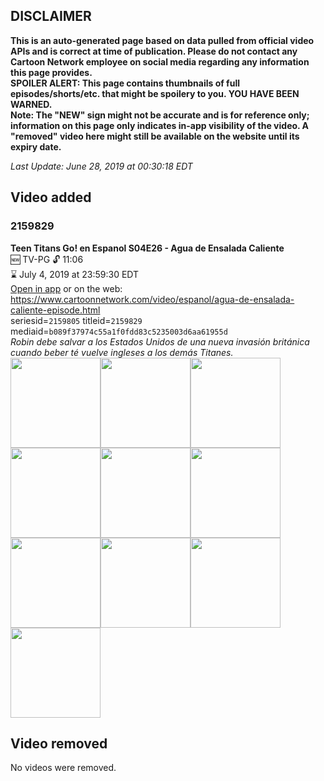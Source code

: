 ## DISCLAIMER
**This is an auto-generated page based on data pulled from official video APIs and is correct at time of publication. Please do not contact any Cartoon Network employee on social media regarding any information this page provides.**  
**SPOILER ALERT: This page contains thumbnails of full episodes/shorts/etc. that might be spoilery to you. YOU HAVE BEEN WARNED.**  
**Note: The "NEW" sign might not be accurate and is for reference only; information on this page only indicates in-app visibility of the video. A "removed" video here might still be available on the website until its expiry date.**  

_Last Update: June 28, 2019 at 00:30:18 EDT_
## Video added
### 2159829
**Teen Titans Go! en Espanol S04E26 - Agua de Ensalada Caliente**  
🆕 TV-PG 🔓 11:06  
⌛ July 4, 2019 at 23:59:30 EDT  
[Open in app](https://tinyurl.com/y3t36vrm) or on the web: https://www.cartoonnetwork.com/video/espanol/agua-de-ensalada-caliente-episode.html  
seriesid=`2159805` titleid=`2159829` mediaid=`b089f37974c55a1f0fdd83c5235003d6aa61955d`  
_Robin debe salvar a los Estados Unidos de una nueva invasión británica cuando beber té vuelve ingleses a los demás Titanes._  
<a href="https://s3.amazonaws.com/cartoonorchestrator/2159829_001_1280x720.jpg"><img src="https://s3.amazonaws.com/cartoonorchestrator/2159829_001_640x360.jpg" height="144px" /></a><a href="https://s3.amazonaws.com/cartoonorchestrator/2159829_002_1280x720.jpg"><img src="https://s3.amazonaws.com/cartoonorchestrator/2159829_002_640x360.jpg" height="144px" /></a><a href="https://s3.amazonaws.com/cartoonorchestrator/2159829_003_1280x720.jpg"><img src="https://s3.amazonaws.com/cartoonorchestrator/2159829_003_640x360.jpg" height="144px" /></a><a href="https://s3.amazonaws.com/cartoonorchestrator/2159829_004_1280x720.jpg"><img src="https://s3.amazonaws.com/cartoonorchestrator/2159829_004_640x360.jpg" height="144px" /></a><a href="https://s3.amazonaws.com/cartoonorchestrator/2159829_005_1280x720.jpg"><img src="https://s3.amazonaws.com/cartoonorchestrator/2159829_005_640x360.jpg" height="144px" /></a><a href="https://s3.amazonaws.com/cartoonorchestrator/2159829_006_1280x720.jpg"><img src="https://s3.amazonaws.com/cartoonorchestrator/2159829_006_640x360.jpg" height="144px" /></a><a href="https://s3.amazonaws.com/cartoonorchestrator/2159829_007_1280x720.jpg"><img src="https://s3.amazonaws.com/cartoonorchestrator/2159829_007_640x360.jpg" height="144px" /></a><a href="https://s3.amazonaws.com/cartoonorchestrator/2159829_008_1280x720.jpg"><img src="https://s3.amazonaws.com/cartoonorchestrator/2159829_008_640x360.jpg" height="144px" /></a><a href="https://s3.amazonaws.com/cartoonorchestrator/2159829_009_1280x720.jpg"><img src="https://s3.amazonaws.com/cartoonorchestrator/2159829_009_640x360.jpg" height="144px" /></a><a href="https://s3.amazonaws.com/cartoonorchestrator/2159829_010_1280x720.jpg"><img src="https://s3.amazonaws.com/cartoonorchestrator/2159829_010_640x360.jpg" height="144px" /></a>
## Video removed
No videos were removed.
